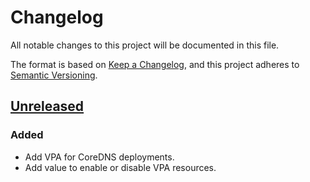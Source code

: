 # Changelog

All notable changes to this project will be documented in this file.

The format is based on [Keep a Changelog](https://keepachangelog.com/en/1.0.0/),
and this project adheres to [Semantic Versioning](https://semver.org/spec/v2.0.0.html).

## [Unreleased]

### Added

- Add VPA for CoreDNS deployments.
- Add value to enable or disable VPA resources.

[Unreleased]: https://github.com/giantswarm/coredns-extensions-app/tree/main
